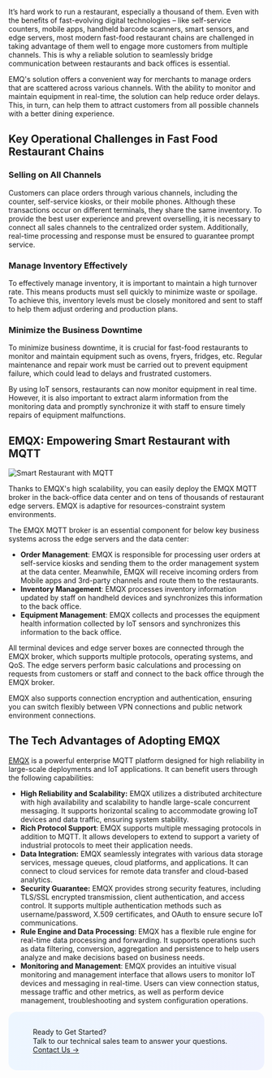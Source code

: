 It’s hard work to run a restaurant, especially a thousand of them. Even with the benefits of fast-evolving digital technologies – like self-service counters, mobile apps, handheld barcode scanners, smart sensors, and edge servers, most modern fast-food restaurant chains are challenged in taking advantage of them well to engage more customers from multiple channels. This is why a reliable solution to seamlessly bridge communication between restaurants and back offices is essential.

EMQ's solution offers a convenient way for merchants to manage orders that are scattered across various channels. With the ability to monitor and maintain equipment in real-time, the solution can help reduce order delays. This, in turn, can help them to attract customers from all possible channels with a better dining experience.

## Key Operational Challenges in Fast Food Restaurant Chains

### Selling on All Channels

Customers can place orders through various channels, including the counter, self-service kiosks, or their mobile phones. Although these transactions occur on different terminals, they share the same inventory. To provide the best user experience and prevent overselling, it is necessary to connect all sales channels to the centralized order system. Additionally, real-time processing and response must be ensured to guarantee prompt service.

### Manage Inventory Effectively

To effectively manage inventory, it is important to maintain a high turnover rate. This means products must sell quickly to minimize waste or spoilage. To achieve this, inventory levels must be closely monitored and sent to staff to help them adjust ordering and production plans.

### Minimize the Business Downtime

To minimize business downtime, it is crucial for fast-food restaurants to monitor and maintain equipment such as ovens, fryers, fridges, etc. Regular maintenance and repair work must be carried out to prevent equipment failure, which could lead to delays and frustrated customers.

By using IoT sensors, restaurants can now monitor equipment in real time. However, it is also important to extract alarm information from the monitoring data and promptly synchronize it with staff to ensure timely repairs of equipment malfunctions.

## EMQX: Empowering Smart Restaurant with MQTT

![Smart Restaurant with MQTT](https://assets.emqx.com/images/88ed4d3b9f4fb19d80568df86532c6c3.png)

Thanks to EMQX's high scalability, you can easily deploy the EMQX MQTT broker in the back-office data center and on tens of thousands of restaurant edge servers. EMQX is adaptive for resources-constraint system environments.

The EMQX MQTT broker is an essential component for below key business systems across the edge servers and the data center:

- **Order Management**: EMQX is responsible for processing user orders at self-service kiosks and sending them to the order management system at the data center. Meanwhile, EMQX will receive incoming orders from Mobile apps and 3rd-party channels and route them to the restaurants.
- **Inventory Management**: EMQX processes inventory information updated by staff on handheld devices and synchronizes this information to the back office.
- **Equipment Management**: EMQX collects and processes the equipment health information collected by IoT sensors and synchronizes this information to the back office.

All terminal devices and edge server boxes are connected through the EMQX broker, which supports multiple protocols, operating systems, and QoS. The edge servers perform basic calculations and processing on requests from customers or staff and connect to the back office through the EMQX broker.

EMQX also supports connection encryption and authentication, ensuring you can switch flexibly between VPN connections and public network environment connections.

## The Tech Advantages of Adopting EMQX

[EMQX](https://www.emqx.com/en/products/emqx) is a powerful enterprise MQTT platform designed for high reliability in large-scale deployments and IoT applications. It can benefit users through the following capabilities:

- **High Reliability and Scalability:** EMQX utilizes a distributed architecture with high availability and scalability to handle large-scale concurrent messaging. It supports horizontal scaling to accommodate growing IoT devices and data traffic, ensuring system stability.
- **Rich Protocol Support**: EMQX supports multiple messaging protocols in addition to MQTT. It allows developers to extend to support a variety of industrial protocols to meet their application needs.
- **Data Integration:** EMQX seamlessly integrates with various data storage services, message queues, cloud platforms, and applications. It can connect to cloud services for remote data transfer and cloud-based analytics.
- **Security Guarantee:** EMQX provides strong security features, including TLS/SSL encrypted transmission, client authentication, and access control. It supports multiple authentication methods such as username/password, X.509 certificates, and OAuth to ensure secure IoT communications.
- **Rule Engine and Data Processing**: EMQX has a flexible rule engine for real-time data processing and forwarding. It supports operations such as data filtering, conversion, aggregation and persistence to help users analyze and make decisions based on business needs.
- **Monitoring and Management**: EMQX provides an intuitive visual monitoring and management interface that allows users to monitor IoT devices and messaging in real-time. Users can view connection status, message traffic and other metrics, as well as perform device management, troubleshooting and system configuration operations.



<section
  class="is-hidden-touch my-32 is-flex is-align-items-center"
  style="border-radius: 16px; background: linear-gradient(102deg, #edf6ff 1.81%, #eff2ff 97.99%); padding: 32px 48px;"
>
  <div>
    <div class="mb-4 is-size-3 is-text-black has-text-weight-semibold" style="
    line-height: 1.2;
">
      Ready to Get Started?
    </div>
    <div class="mb-32">
      Talk to our technical sales team to answer your questions.
    </div>
    <a href="https://www.emqx.com/en/contact?product=solutions" class="button is-gradient">Contact Us →</a>
  </div>
</section>

